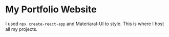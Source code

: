 # My Portfolio Website
I used `npx create-react-app` and Materiaral-UI to style. This is where I host all my projects.
